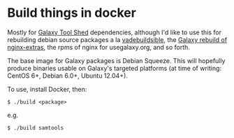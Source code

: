 # Build things in docker

Mostly for [Galaxy Tool Shed](https://toolshed.g2.bx.psu.edu) dependencies, although I'd like to use this for rebuilding debian source packages a la [vadebuildsible](https://github.com/natefoo/vadebuildsible), the [Galaxy rebuild of nginx-extras](https://launchpad.net/~galaxyproject/+archive/ubuntu/nginx), the rpms of nginx for usegalaxy.org, and so forth.

The base image for Galaxy packages is Debian Squeeze. This will hopefully produce binaries usable on Galaxy's targeted platforms (at time of writing: CentOS 6+, Debian 6.0+, Ubuntu 12.04+).

To use, install Docker, then:

```console
$ ./build <package>
```
e.g.

```console
$ ./build samtools
```
